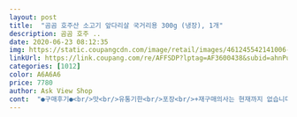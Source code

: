 ```yaml
---
layout: post 
title:  "곰곰 호주산 소고기 앞다리살 국거리용 300g (냉장), 1개" 
description: 곰곰 호주 ..
date: 2020-06-23 08:12:35 
img: https://static.coupangcdn.com/image/retail/images/461245542141006-071eac55-b868-44c6-b71c-8c0773f81af7.jpg 
linkUrl: https://link.coupang.com/re/AFFSDP?lptag=AF3600438&subid=ahnPublicAsk&pageKey=1473796614&itemId=2532934918&vendorItemId=70525675924&traceid=V0-113-23a1d54e19c7f3ce 
categories: [1012] 
color: A6A6A6 
price: 7780 
author: Ask View Shop 
cont:  "●구매후기●<br/>맛<br/>유통기한<br/>포장<br/>+재구매의사는 현재까지 없습니다.<br/> 고기 조금 넣더라도 한우 먹는게 맛이 훨좋아요.<br/><br/>5월 15일 상품 주문했습니다<br/>5월 19일까지 유통기한인 상품 받았어요.<br/> 4일정도 여유 있으니 괜찮네요.<br/> 하지만 고기는 유통기한 여유 있어도 냉장고에 오래 있으면 냄새도 나고 신선하지 않아서 이날 바로 끓여먹었네요<br/><br/>ㅁ 국거리용으로 한입 크기로 적당하게 잘 썰려있습니다!<br/>ㅁ 맛 : 육즙이 팡팡 터져용<br/>ㅁ 신선도 : 완전 신선 합니당 ㅠㅠ<br/>ㅁ 유통기한 : 2020.<br/>05.<br/>03<br/>ㅁ 호주산<br/>고기 색도 선명하고 흡수제도 커서 핏물이 짝 흡수되서 냄새가 안 나고 좋았습니다 보기엔 맛있어 보여서 아이들 주려고 미역국을 끓였는데... <br/>.<br/><br/>고기가 부드럽지 않으면 단다리 먹보 둘째는 치아에 고기가 끼기 때문에 좀 짜증이 났네요.<br/> 줄때마다 고기를 가위로 조져야 하나;;; 그런생각에... <br/>  곰곰 양념고기들이 대부분 구매했던 제품들이 맛이 좋아서 이것도 기대했는데  기대에 훨 못 미치는 식감과 맛입니다.<br/><br/>고기가 뻑뻑하네요.<br/> 부드럽지 않습니다.<br/> 질긴건 아닌데 뻑뻑합니다.<br/> 고기 상태에 비해 육질이 부드러운 맛도 없고 .<br/>.<br/> 아 ;; 잘 못 샀구나 생각이 들었네요.<br/> 앞다리가 이리 맛이 없는건 아닐텐데;; 고기가 부드럽지 않아서 아이들 줄때 가위로 미친듯이 잘게 잘라서 주었네요.<br/><br/>고기는 냄새도 없고 신선했습니다.<br/><br/>구매가격: 6200₩<br/>그!!<br/>깔끔하게 밀폐되어 왔어요.<br/><br/>끓인 미역국은 어찌 해결할지.<br/>.<br/><br/>너무 후기가 좋아서 시켰는데 다시 들어가보니, 대부분 쿠팡체험단 분들이 쓴거였네요.<br/> 예전에도 호주산 소고기 시켜봤을 때 한우랑 다른 육감이 느껴져서 당황했던 기억이 있어요.<br/>그래도 후기가 너무 좋아서 시켰는데 익숙한 맛이 아니어서 제 입맛에는 별로네요<br/>당일 미역국 먼저 끓여보았어요.<br/> 그런데 소고기에서 국물이 잘 우러나오지 않아서 미역국이 별로네요.<br/> 국물은 그렇다치고 고기 먹어보니 두툼해서 속까지 간이 잘 안 배어서 밍밍해요.<br/> 약간 퍽퍽거린다고 해야될까요?<br/>데!!!!<br/>런!!!<br/>매번 먹던거 살까 하다가 새로운 제품이 있고 평도 너무 맛있다고 해서 고민 안 하고 주문했습니다.<br/> 일단 배송이 되었는데<br/>물론 한우를 좋아하시는 분들도 있겠지만 호주산 역시 신선도가 뛰어나고 특히나 살코기가 엄청 부들부들 하더라구요<br/>배송일자: 2020/06/06 오후 3시쯤<br/>부위는 앞다리살이 옵니다.<br/> 고기는 일단 신선한 편이에요.<br/> 색깔은 분홍색이어서 오히려 외향은 돼지고기에 가깝네요.<br/> 소고기는 원래 붉으스름한데 이건 그렇지 않았어요.<br/> 비계는 거의 없어요.<br/> 고기가 좀 두툼하게 썰려서 와요.<br/> 그래서 간이 잘 배지 않는 것 같아요.<br/> 또 냄새를 맡아보니 조금 냄새가 나긴 하네요.<br/><br/>산모여서 미역국이나 맑은 뭇국 끓여먹을 일이 많아서 매번 한우는 부담되어서, 호주산 소고기 한 번 시켜보았어요.<br/> 쿠팡 후기가 별 5개라 너무 좋아서 시켜보기도 했구요.<br/><br/>소고기 무국 / 미역국 / 소고기 된장국 / 소고기 콩나물 국 등 다양하게 국 끓이기 너무 좋구요!<br/>솔직한 구매리뷰입니다<br/>앞다리살 부분은 지방 함량이 적고 육즙이 잘 나와줘야 국거리용으로 사용할때 국물맛이 잘 베어나오는데요! 요 곰곰 소고기 완전 추천합니당!<br/>예전에는 인터넷에서 신선 상품을 사는게 걱정되었는데 유통기한도 넉넉하고 너무 신선한 제품을 만날 수 있어서 정말행복합니다 :)<br/>유통기한: 2020/06/10<br/>저는 미역국을 끓였는데 첫 번째 끓였을때도 벌써 고기에서 육즙이 쏟아지더라구용 ㅠㅠ<br/>저는 한번 이지만 앞으로 굳이 재구매는 안 할거 같구요.<br/> 고기의 육질이나 깊은 맛이 안 나서 먹는게 곤욕입니다.<br/> 체험단평이 많아도 맛있다고 해서 믿고 주문했는데 ;; 맛은 솔까 개인적인 것이지만 저는 좀 아니네요!!<br/>제가 별 하나를 뺀 건, 개인적인 호주산 소고기에 대한 육질이 익숙치 않아서 뺐어요.<br/> 상품 자체의 배송이나 포장 신선도는 만족입니다.<br/>한우랑은 확실히 맛이 많이 달라요.<br/> 처음 호주산 국거리를 접해보신 분들은 후기가 좋아 너무 기대가 많아 좀 실망할 수도 있겠어요.<br/><br/>제입은 고급도 아니고 약간 저급입니다.<br/> ㅋ 그리고 저는 맛있으면 맛있다 엄청난 칭찬을 하며 주구장창 그것만 먹는 입이고 보통이어도 맛 괜찮다고 하는데 이건 보통도 안 되는 맛입니다!!<br/>주문일자: 2020/06/06<br/>집에서 요리하기가 너무 편해졌어요<br/>참고하시어 좋은 구매 하시면 좋겠습니다<br/>처음에 고기 상태가 비계도 거의 없고 상태가 너무 좋아서 기대를 했고 이런 식감일지는 상상도 못했는데;; 참으로 아쉬운 맛과 식감입니다!!<br/>" 
---
```

